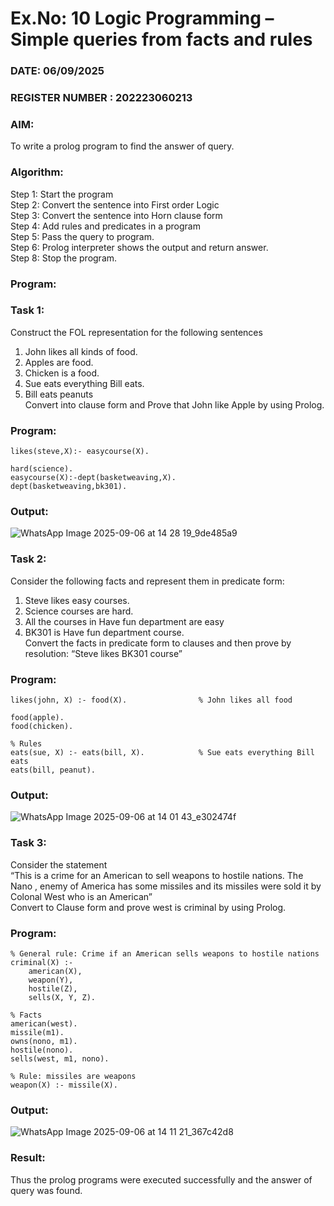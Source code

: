 # Ex.No: 10  Logic Programming –  Simple queries from facts and rules
### DATE: 06/09/2025                                                                           
### REGISTER NUMBER : 202223060213
### AIM: 
To write a prolog program to find the answer of query. 
###  Algorithm:
 Step 1: Start the program <br> 
 Step 2: Convert the sentence into First order Logic  <br> 
 Step 3:  Convert the sentence into Horn clause form  <br> 
 Step 4: Add rules and predicates in a program   <br> 
 Step 5:  Pass the query to program. <br> 
 Step 6: Prolog interpreter shows the output and return answer. <br> 
 Step 8:  Stop the program.
### Program:
### Task 1:
Construct the FOL representation for the following sentences <br> 
1.	John likes all kinds of food.  <br> 
2.	Apples are food.  <br> 
3.	Chicken is a food.  <br> 
4.	Sue eats everything Bill eats. <br> 
5.	 Bill eats peanuts  <br> 
   Convert into clause form and Prove that John like Apple by using Prolog. <br> 
### Program:
```
likes(steve,X):- easycourse(X).

hard(science).
easycourse(X):-dept(basketweaving,X).
dept(basketweaving,bk301).
```

### Output:
![WhatsApp Image 2025-09-06 at 14 28 19_9de485a9](https://github.com/user-attachments/assets/45d18bc6-ffd1-40fc-b688-534bff04defb)



### Task 2:
Consider the following facts and represent them in predicate form: <br>              
1.	Steve likes easy courses. <br> 
2.	Science courses are hard. <br> 
3. All the courses in Have fun department are easy <br> 
4. BK301 is Have fun department course.<br> 
Convert the facts in predicate form to clauses and then prove by resolution: “Steve likes BK301 course”<br> 

### Program:
```
likes(john, X) :- food(X).                % John likes all food

food(apple).
food(chicken).

% Rules
eats(sue, X) :- eats(bill, X).            % Sue eats everything Bill eats
eats(bill, peanut).

```
### Output:

![WhatsApp Image 2025-09-06 at 14 01 43_e302474f](https://github.com/user-attachments/assets/5792d72d-b749-4c8f-bf4b-659f70e7791f)

### Task 3:
Consider the statement <br> 
“This is a crime for an American to sell weapons to hostile nations. The Nano , enemy of America has some missiles and its missiles were sold it by Colonal West who is an American” <br> 
Convert to Clause form and prove west is criminal by using Prolog.<br> 
### Program:
```
% General rule: Crime if an American sells weapons to hostile nations
criminal(X) :-
    american(X),
    weapon(Y),
    hostile(Z),
    sells(X, Y, Z).

% Facts
american(west).
missile(m1).
owns(nono, m1).
hostile(nono).
sells(west, m1, nono).

% Rule: missiles are weapons
weapon(X) :- missile(X).
```

### Output:
![WhatsApp Image 2025-09-06 at 14 11 21_367c42d8](https://github.com/user-attachments/assets/04823b81-7840-45e9-81e0-e1302397c407)


### Result:
Thus the prolog programs were executed successfully and the answer of query was found.
